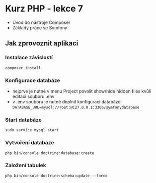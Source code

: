 # Kurz PHP - lekce 7

* Úvod do nástroje Composer
* Základy práce se Symfony

## Jak zprovoznit aplikaci

### Instalace závislostí
`composer install`

### Konfigurace databáze
* nejprve je nutné v menu Project povolit show/hide hidden files kvůli editaci souboru .env
* v .env souboru je nutné doplnit konfiguraci databáze `DATABASE_URL=mysql://root:@127.0.0.1:3306/symfonydatabase`

### Start databáze
`sudo service mysql start`

### Vytvoření databáze
`php bin/console doctrine:database:create`

### Založení tabulek
`php bin/console doctrine:schema:update --force`